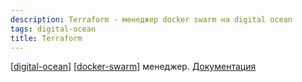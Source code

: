 ```yaml
---
description: Terraform - менеджер docker swarm на digital ocean
tags: digital-ocean
title: Terraform
---
```

[[digital-ocean]] [[docker-swarm]] менеджер. [Документация](https://registry.terraform.io/modules/thojkooi/docker-swarm-mode/digitalocean/latest/submodules/managers)

[//begin]: # "Autogenerated link references for markdown compatibility"
[digital-ocean]: ../lists/digital-ocean "Digital ocean"
[docker-swarm]: docker-swarm "Docker swarm"
[//end]: # "Autogenerated link references"
